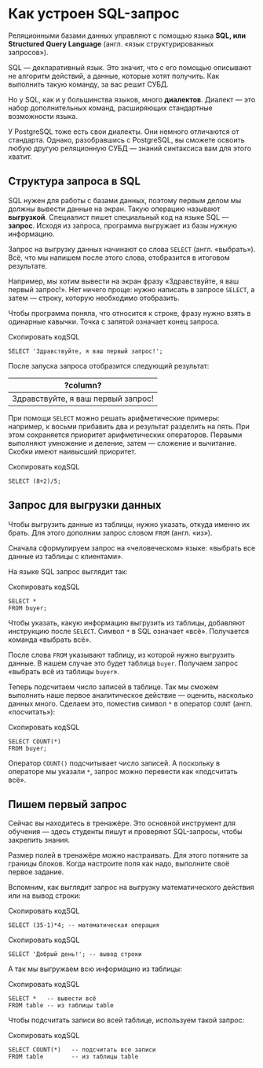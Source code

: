 # Как устроен SQL-запрос

Реляционными базами данных управляют с помощью языка **SQL, или Structured Query Language** (англ. «язык структурированных запросов»).

SQL — декларативный язык. Это значит, что с его помощью описывают не алгоритм действий, а данные, которые хотят получить. Как выполнить такую команду, за вас решит СУБД.

Но у SQL, как и у большинства языков, много **диалектов**. Диалект — это набор дополнительных команд, расширяющих стандартные возможности языка.

У PostgreSQL тоже есть свои диалекты. Они немного отличаются от стандарта. Однако, разобравшись с PostgreSQL, вы сможете освоить любую другую реляционную СУБД — знаний синтаксиса вам для этого хватит.

## Структура запроса в SQL

SQL нужен для работы с базами данных, поэтому первым делом мы должны вывести данные на экран. Такую операцию называют **выгрузкой**. Специалист пишет специальный код на языке SQL — **запрос**. Исходя из запроса, программа выгружает из базы нужную информацию.

Запрос на выгрузку данных начинают со слова `SELECT` (англ. «выбрать»). Всё, что мы напишем после этого слова, отобразится в итоговом результате.

Например, мы хотим вывести на экран фразу «Здравствуйте, я ваш первый запрос!». Нет ничего проще: нужно написать в запросе `SELECT`, а затем — строку, которую необходимо отобразить.

Чтобы программа поняла, что относится к строке, фразу нужно взять в одинарные кавычки. Точка с запятой означает конец запроса.

Скопировать кодSQL

```
SELECT 'Здравствуйте, я ваш первый запрос!'; 
```

После запуска запроса отобразится следующий результат:

| **?column?**                       |
| ---------------------------------- |
| Здравствуйте, я ваш первый запрос! |
При помощи `SELECT` можно решать арифметические примеры: например, к восьми прибавить два и результат разделить на пять. При этом сохраняется приоритет арифметических операторов. Первыми выполняют умножение и деление, затем — сложение и вычитание. Скобки имеют наивысший приоритет.

Скопировать кодSQL

```
SELECT (8+2)/5; 
```

## Запрос для выгрузки данных

Чтобы выгрузить данные из таблицы, нужно указать, откуда именно их брать. Для этого дополним запрос словом `FROM` (англ. «из»).

Сначала сформулируем запрос на «человеческом» языке: «выбрать все данные из таблицы с клиентами».

На языке SQL запрос выглядит так:

Скопировать кодSQL

```
SELECT *
FROM buyer; 
```

Чтобы указать, какую информацию выгрузить из таблицы, добавляют инструкцию после `SELECT`. Символ `*` в SQL означает «всё». Получается команда «выбрать всё».

После слова `FROM` указывают таблицу, из которой нужно выгрузить данные. В нашем случае это будет таблица `buyer`. Получаем запрос «выбрать всё из таблицы `buyer`».

Теперь подсчитаем число записей в таблице. Так мы сможем выполнить наше первое аналитическое действие — оценить, насколько данных много. Сделаем это, поместив символ `*` в оператор `COUNT` (англ. «посчитать»):

Скопировать кодSQL

```
SELECT COUNT(*)
FROM buyer; 
```

Оператор `COUNT()` подсчитывает число записей. А поскольку в операторе мы указали `*`, запрос можно перевести как «подсчитать всё».

## Пишем первый запрос

Сейчас вы находитесь в тренажёре. Это основной инструмент для обучения — здесь студенты пишут и проверяют SQL-запросы, чтобы закрепить знания.

Размер полей в тренажёре можно настраивать. Для этого потяните за границы блоков. Когда настроите поля как надо, выполните своё первое задание.

Вспомним, как выглядит запрос на выгрузку математического действия или на вывод строки:

Скопировать кодSQL

```
SELECT (35-1)*4; -- математическая операция 
```

Скопировать кодSQL

```
SELECT 'Добрый день!'; -- вывод строки 
```

А так мы выгружаем всю информацию из таблицы:

Скопировать кодSQL

```
SELECT *   -- вывести всё
FROM table -- из таблицы table 
```

Чтобы подсчитать записи во всей таблице, используем такой запрос:

Скопировать кодSQL

```
SELECT COUNT(*)   -- подсчитать все записи
FROM table        -- из таблицы table 
```